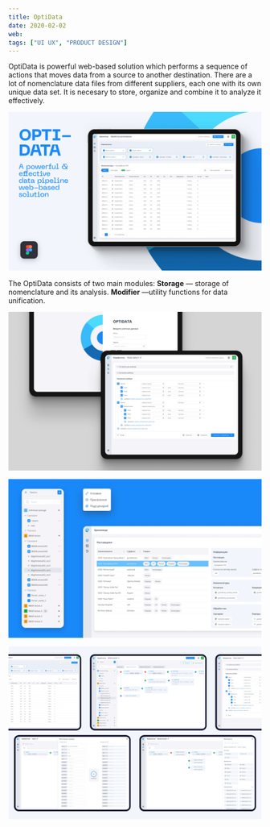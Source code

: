 ```yaml
---
title: OptiData
date: 2020-02-02
web: 
tags: ["UI UX", "PRODUCT DESIGN"]
---
```


OptiData is powerful web-based solution which performs a sequence of actions that moves data from a source to another destination. 
There are a lot of nomenclature data files from different suppliers, each one with its own unique data set. It is necesary to store, organize and combine it to analyze it effectively.

![1-optdata@2x](1-optdata@2x.webp)

The OptiData consists of two main modules:
**Storage** — storage of nomenclature and its analysis. 
**Modifier** —utility functions for data unification. 

![2-optdata@2x](2-optdata@2x.webp)



![3-optdata@2x](3-optdata@2x.webp)

![4-optdata@2x](4-optdata@2x.webp)

